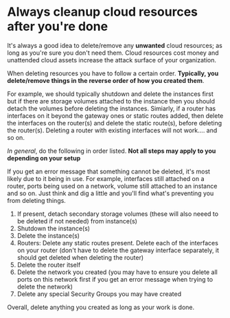 # Always cleanup cloud resources after you're done

It's always a good idea to delete/remove any **unwanted** cloud resources; as long as you're sure you don't need them. Cloud resources cost money and unattended cloud assets increase the attack surface of your organization.

When deleting resources you have to follow a certain order. **Typically, you delete/remove things in the reverse order of how you created them**.

For example, we should typically shutdown and delete the instances first but if there are storage volumes attached to the instance then you should detach the volumes before deleting the instances. Simiarly, if a router has interfaces on it beyond the gateway ones or static routes added, then delete the interfaces on the router(s) and delete the static route(s), before deleting the router(s). Deleting a router with existing interfaces will not work.... and so on.

*In general*, do the following in order listed. **Not all steps may apply to you depending on your setup**

If you get an error message that something cannot be deleted, it's most likely due to it being in use. For example, interfaces still attached on a router, ports being used on a network, volume still attached to an instance and so on. Just think and dig a little and you'll find what's preventing you from deleting things.

1. If present, detach secondary storage volumes (these will also neeed to be deleted if not needed) from instance(s)
2. Shutdown the instance(s)
3. Delete the instance(s)
4. Routers: Delete any static routes present. Delete each of the interfaces on your router (don't have to delete the gateway interface separately, it should get deleted when deleting the router)
5. Delete the router itself
6. Delete the network you created (you may have to ensure you delete all ports on this network first if you get an error message when trying to delete the network)
7. Delete any special Security Groups you may have created

Overall, delete anything you created as long as your work is done.
